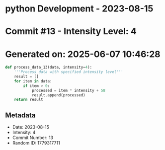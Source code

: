 ﻿# python Development - 2023-08-15
# Commit #13 - Intensity Level: 4
# Generated on: 2025-06-07 10:46:28
```python
def process_data_13(data, intensity=4):
    '''Process data with specified intensity level'''
    result = []
    for item in data:
        if item > 0:
            processed = item * intensity + 58
            result.append(processed)
    return result
```
## Metadata
- Date: 2023-08-15
- Intensity: 4
- Commit Number: 13
- Random ID: 1779317711
